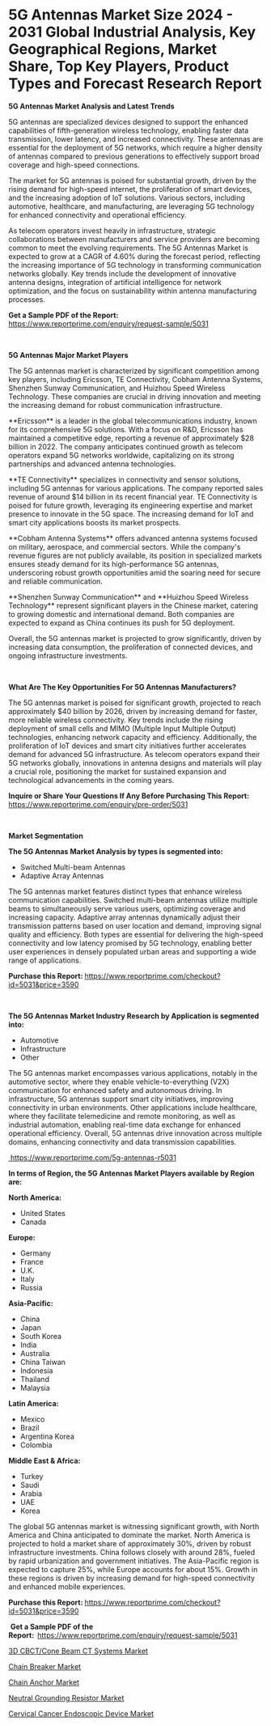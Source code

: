<p><h1>5G Antennas Market Size 2024 - 2031 Global Industrial Analysis, Key Geographical Regions, Market Share, Top Key Players, Product Types and Forecast Research Report</h1></p><p><strong>5G Antennas Market Analysis and Latest Trends</strong></p>
<p><p>5G antennas are specialized devices designed to support the enhanced capabilities of fifth-generation wireless technology, enabling faster data transmission, lower latency, and increased connectivity. These antennas are essential for the deployment of 5G networks, which require a higher density of antennas compared to previous generations to effectively support broad coverage and high-speed connections. </p><p>The market for 5G antennas is poised for substantial growth, driven by the rising demand for high-speed internet, the proliferation of smart devices, and the increasing adoption of IoT solutions. Various sectors, including automotive, healthcare, and manufacturing, are leveraging 5G technology for enhanced connectivity and operational efficiency. </p><p>As telecom operators invest heavily in infrastructure, strategic collaborations between manufacturers and service providers are becoming common to meet the evolving requirements. The 5G Antennas Market is expected to grow at a CAGR of 4.60% during the forecast period, reflecting the increasing importance of 5G technology in transforming communication networks globally. Key trends include the development of innovative antenna designs, integration of artificial intelligence for network optimization, and the focus on sustainability within antenna manufacturing processes.</p></p>
<p><strong>Get a Sample PDF of the Report:&nbsp;</strong> <a href="https://www.reportprime.com/enquiry/request-sample/5031">https://www.reportprime.com/enquiry/request-sample/5031</a></p>
<p>&nbsp;</p>
<p><strong>5G Antennas Major Market Players</strong></p>
<p><p>The 5G antennas market is characterized by significant competition among key players, including Ericsson, TE Connectivity, Cobham Antenna Systems, Shenzhen Sunway Communication, and Huizhou Speed Wireless Technology. These companies are crucial in driving innovation and meeting the increasing demand for robust communication infrastructure.</p><p>**Ericsson** is a leader in the global telecommunications industry, known for its comprehensive 5G solutions. With a focus on R&D, Ericsson has maintained a competitive edge, reporting a revenue of approximately $28 billion in 2022. The company anticipates continued growth as telecom operators expand 5G networks worldwide, capitalizing on its strong partnerships and advanced antenna technologies.</p><p>**TE Connectivity** specializes in connectivity and sensor solutions, including 5G antennas for various applications. The company reported sales revenue of around $14 billion in its recent financial year. TE Connectivity is poised for future growth, leveraging its engineering expertise and market presence to innovate in the 5G space. The increasing demand for IoT and smart city applications boosts its market prospects.</p><p>**Cobham Antenna Systems** offers advanced antenna systems focused on military, aerospace, and commercial sectors. While the company's revenue figures are not publicly available, its position in specialized markets ensures steady demand for its high-performance 5G antennas, underscoring robust growth opportunities amid the soaring need for secure and reliable communication.</p><p>**Shenzhen Sunway Communication** and **Huizhou Speed Wireless Technology** represent significant players in the Chinese market, catering to growing domestic and international demand. Both companies are expected to expand as China continues its push for 5G deployment.</p><p>Overall, the 5G antennas market is projected to grow significantly, driven by increasing data consumption, the proliferation of connected devices, and ongoing infrastructure investments.</p></p>
<p>&nbsp;</p>
<p><strong>What Are The Key Opportunities For 5G Antennas Manufacturers?</strong></p>
<p><p>The 5G antennas market is poised for significant growth, projected to reach approximately $40 billion by 2026, driven by increasing demand for faster, more reliable wireless connectivity. Key trends include the rising deployment of small cells and MIMO (Multiple Input Multiple Output) technologies, enhancing network capacity and efficiency. Additionally, the proliferation of IoT devices and smart city initiatives further accelerates demand for advanced 5G infrastructure. As telecom operators expand their 5G networks globally, innovations in antenna designs and materials will play a crucial role, positioning the market for sustained expansion and technological advancements in the coming years.</p></p>
<p><strong>Inquire or Share Your Questions If Any Before Purchasing This Report:</strong> <a href="https://www.reportprime.com/enquiry/pre-order/5031">https://www.reportprime.com/enquiry/pre-order/5031</a></p>
<p>&nbsp;</p>
<p><strong>Market Segmentation</strong></p>
<p><strong>The 5G Antennas Market Analysis by types is segmented into:</strong></p>
<p><ul><li>Switched Multi-beam Antennas</li><li>Adaptive Array Antennas</li></ul></p>
<p><p>The 5G antennas market features distinct types that enhance wireless communication capabilities. Switched multi-beam antennas utilize multiple beams to simultaneously serve various users, optimizing coverage and increasing capacity. Adaptive array antennas dynamically adjust their transmission patterns based on user location and demand, improving signal quality and efficiency. Both types are essential for delivering the high-speed connectivity and low latency promised by 5G technology, enabling better user experiences in densely populated urban areas and supporting a wide range of applications.</p></p>
<p><strong>Purchase this Report:&nbsp;</strong><a href="https://www.reportprime.com/checkout?id=5031&price=3590">https://www.reportprime.com/checkout?id=5031&price=3590</a></p>
<p>&nbsp;</p>
<p><strong>The 5G Antennas Market Industry Research by Application is segmented into:</strong></p>
<p><ul><li>Automotive</li><li>Infrastructure</li><li>Other</li></ul></p>
<p><p>The 5G antennas market encompasses various applications, notably in the automotive sector, where they enable vehicle-to-everything (V2X) communication for enhanced safety and autonomous driving. In infrastructure, 5G antennas support smart city initiatives, improving connectivity in urban environments. Other applications include healthcare, where they facilitate telemedicine and remote monitoring, as well as industrial automation, enabling real-time data exchange for enhanced operational efficiency. Overall, 5G antennas drive innovation across multiple domains, enhancing connectivity and data transmission capabilities.</p></p>
<p><a href="https://www.reportprime.com/5g-antennas-r5031">&nbsp;https://www.reportprime.com/5g-antennas-r5031</a></p>
<p><strong>In terms of Region, the 5G Antennas Market Players available by Region are:</strong></p>
<p>
    <p> <strong> North America: </strong>
        <ul>
            <li>United States</li>
            <li>Canada</li>
        </ul>
        </p> 
    <p> <strong> Europe: </strong>
        <ul>
            <li>Germany</li>
            <li>France</li>
            <li>U.K.</li>
            <li>Italy</li>
            <li>Russia</li>
        </ul>
        </p> 
    <p> <strong> Asia-Pacific: </strong>
        <ul>
            <li>China</li>
            <li>Japan</li>
            <li>South Korea</li>
            <li>India</li>
            <li>Australia</li>
            <li>China Taiwan</li>
            <li>Indonesia</li>
            <li>Thailand</li>
            <li>Malaysia</li>
        </ul>
        </p> 
    <p> <strong> Latin America: </strong>
        <ul>
            <li>Mexico</li>
            <li>Brazil</li>
            <li>Argentina Korea</li>
            <li>Colombia</li>
        </ul>
        </p> 
    <p> <strong> Middle East & Africa: </strong>
        <ul>
            <li>Turkey</li>
            <li>Saudi</li>
            <li>Arabia</li>
            <li>UAE</li>
            <li>Korea</li>
        </ul>
    </p>
    </p>
<p><p>The global 5G antennas market is witnessing significant growth, with North America and China anticipated to dominate the market. North America is projected to hold a market share of approximately 30%, driven by robust infrastructure investments. China follows closely with around 28%, fueled by rapid urbanization and government initiatives. The Asia-Pacific region is expected to capture 25%, while Europe accounts for about 15%. Growth in these regions is driven by increasing demand for high-speed connectivity and enhanced mobile experiences.</p></p>
<p><strong>Purchase this Report: </strong><a href="https://www.reportprime.com/checkout?id=5031&price=3590">https://www.reportprime.com/checkout?id=5031&price=3590</a></p>
<p>&nbsp;<strong>Get a Sample PDF of the Report:&nbsp;&nbsp;</strong><a href="https://www.reportprime.com/enquiry/request-sample/5031">https://www.reportprime.com/enquiry/request-sample/5031</a></p>
<p><strong></strong></p>
<p><p><a href="https://issuu.com/reportprime-2/docs/3d-cbctcone-beam-ct-systems-market-_69d890cad2b304">3D CBCT/Cone Beam CT Systems Market</a></p><p><a href="https://www.linkedin.com/pulse/pioneering-growth-analyzing-global-chain-breaker-market-dynamics-c9ide?trackingId=S7zlQ5AhSDevgg7Thp%2FJFg%3D%3D">Chain Breaker Market</a></p><p><a href="https://www.linkedin.com/pulse/chain-anchor-market-global-insights-regional-analysis-2024-pn93e?trackingId=zWXIfRWcRGCACy1mtKgtuA%3D%3D">Chain Anchor Market</a></p><p><a href="https://www.linkedin.com/pulse/neutral-grounding-resistor-market-industry-trends-forecast-46qmf?trackingId=aKkHM9r1QzG%2BAzmoG%2Bi%2FWA%3D%3D">Neutral Grounding Resistor Market</a></p><p><a href="https://issuu.com/reportprime-2/docs/cervical-cancer-endoscopic-device-m_b39d29aaa58bb5">Cervical Cancer Endoscopic Device Market</a></p></p>